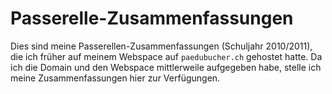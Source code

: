 # Passerelle-Zusammenfassungen

Dies sind meine Passerellen-Zusammenfassungen (Schuljahr 2010/2011), die ich
früher auf meinem Webspace auf `paedubucher.ch` gehostet hatte. Da ich die
Domain und den Webspace mittlerweile aufgegeben habe, stelle ich meine
Zusammenfassungen hier zur Verfügungen.
